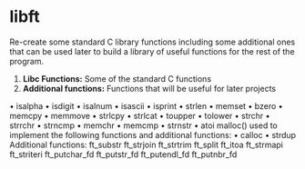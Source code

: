 # libft
Re-create some standard C library functions including some additional ones that can be used later to build a library of useful functions for the rest of the program.

1.  **Libc Functions:** Some of the standard C functions
2.  **Additional functions:** Functions that will be useful for later projects

• isalpha
• isdigit
• isalnum
• isascii
• isprint
• strlen
• memset
• bzero
• memcpy
• memmove
• strlcpy
• strlcat
• toupper
• tolower
• strchr
• strrchr
• strncmp
• memchr
• memcmp
• strnstr
• atoi
 malloc() used to implement the following functions and additional functions:
• calloc
• strdup
Additional functions:
ft_substr
ft_strjoin
ft_strtrim
ft_split
ft_itoa
ft_strmapi
ft_striteri
ft_putchar_fd
ft_putstr_fd
ft_putendl_fd
ft_putnbr_fd